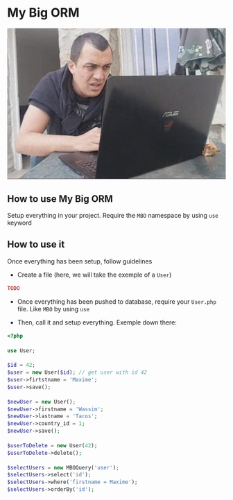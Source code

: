 # My Big ORM

![TheKairi78, french youtuber staring at a computer](img/tk_orm.png?raw=true)

## How to use My Big ORM

Setup everything in your project. Require the `MBO` namespace by using `use` keyword

## How to use it

Once everything has been setup, follow guidelines

* Create a file (here, we will take the exemple of a `User`)

```php
TODO
```

* Once everything has been pushed to database, require your `User.php` file. Like `MBO` by using `use`

* Then, call it and setup everything. Exemple down there:

```php
<?php

use User;

$id = 42;
$user = new User($id); // get user with id 42
$user->firtstname = 'Maxime';
$user->save();

$newUser = new User();
$newUser->firstname = 'Wassim';
$newUser->lastname = 'Tacos';
$newUser->country_id = 1;
$newUser->save();

$userToDelete = new User(42);
$userToDelete->delete();

$selectUsers = new MBOQuery('user');
$selectUsers->select('id');
$selectUsers->where('firstname = Maxime');
$selectUsers->orderBy('id');
```